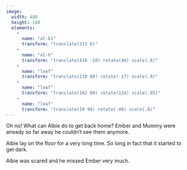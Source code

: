 ```yaml
---
image:
  width: 480
  height: 140
  elements:
    -
      name: "al-b1"
      transform: "translate(313 6)"
    -
      name: "al-h"
      transform: "translate(410 -10) rotate(48) scale(.8)"
    -
      name: "leaf"
      transform: "translate(210 80) rotate(-17) scale(.9)"
    -
      name: "leaf"
      transform: "translate(162 89) rotate(124) scale(.95)"
    -
      name: "leaf"
      transform: "translate(10 90) rotate(-40) scale(.8)"
---
```

Oh no! What can Albie do to get back home? Ember and Mummy were already so far away he couldn’t see them anymore.

Albie lay on the floor for a very long time. So long in fact that it started to get dark.

Albie was scared and he missed Ember very much.

